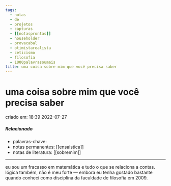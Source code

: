 ```yaml
---
tags:
  - notas
  - de
  - projetos
  - capturas
  - [[notasprontas]]
  - householder
  - provacabal
  - otimistarealista
  - ceticismo
  - filosofia
  - 1000palavrasoumais
title: uma coisa sobre mim que você precisa saber
---
```

# uma coisa sobre mim que você precisa saber
criado em: 18:39 2022-07-27

##### Relacionado
- palavras-chave: 
- notas permanentes: [[ensaistica]]
- notas de literatura: [[sobremim]]

---

eu sou um fracasso em matemática e tudo o que se relaciona a contas.
lógica também, não é meu forte —  embora eu tenha gostado bastante quando conheci como disciplina da faculdade de filosofia em 2009. 
